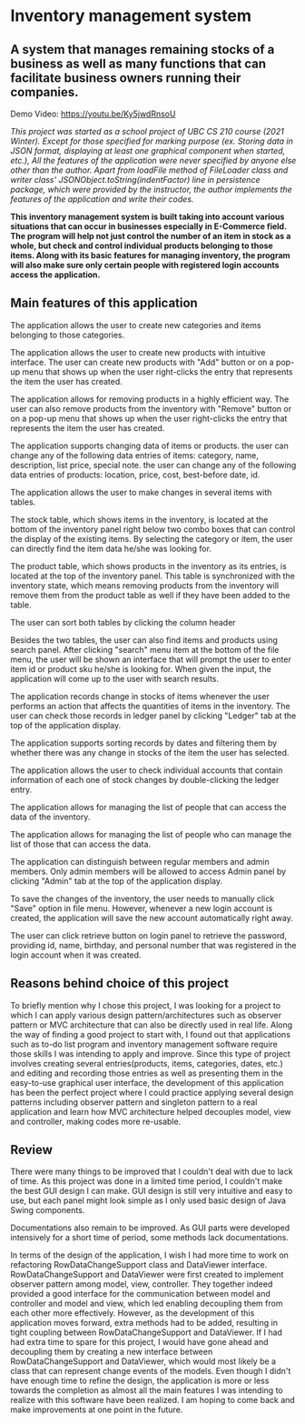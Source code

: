 # Inventory management system

## A system that manages remaining stocks of a business as well as many functions that can facilitate business owners running their companies.

Demo Video: https://youtu.be/Ky5jwdRnsoU


_This project was started as a school project of UBC CS 210 course (2021 Winter). Except for those specified for marking purpose (ex. Storing data in JSON format, displaying at least one graphical component when started, etc.),
All the features of the application were never specified by anyone else other than the author. Apart from loadFile method of FileLoader class and writer class' JSONObject.toString(indentFactor) line in persistence package, 
which were provided by the instructor, the author implements the features of the application and write their codes._



**This inventory management system is built taking into account various situations that can occur in businesses especially in E-Commerce field.
The program will help not just control the number of an item in stock as a whole, but check and control individual products belonging to those items.
Along with its basic features for managing inventory, the program will also make sure only certain people with registered login accounts access the application.**



## Main features of this application

The application allows the user to create new categories and items belonging to those categories.

The application allows the user to create new products with intuitive interface. 
The user can create new products with "Add" button or on a pop-up menu that shows up when the user right-clicks the entry that represents the item the user has created.

The application allows for removing products in a highly efficient way.
The user can also remove products from the inventory with "Remove" button or on a pop-up menu that shows up when the user right-clicks the entry that represents the item the user has created.

The application supports changing data of items or products.
the user can change any of the following data entries of items: category, name, description, list price, special note.
the user can change any of the following data entries of products: location, price, cost, best-before date, id.


The application allows the user to make changes in several items with tables.

The stock table, which shows items in the inventory, is located at the bottom of the inventory panel right below two combo boxes that can control the display of the existing items.
By selecting the category or item, the user can directly find the item data he/she was looking for.

The product table, which shows products in the inventory as its entries, is located at the top of the inventory panel. 
This table is synchronized with the inventory state, which means removing products from the inventory will remove them from the product table as well if they have been added to the table.

The user can sort both tables by clicking the column header

Besides the two tables, the user can also find items and products using search panel. 
After clicking "search" menu item at the bottom of the file menu, the user will be shown an interface that will prompt the user to enter item id or product sku he/she is looking for.
When given the input, the application will come up to the user with search results.

The application records change in stocks of items whenever the user performs an action that affects the quantities of items in the inventory.
The user can check those records in ledger panel by clicking "Ledger" tab at the top of the application display.

The application supports sorting records by dates and filtering them by whether there was any change in stocks of the item the user has selected.

The application allows the user to check individual accounts that contain information of each one of stock changes by double-clicking the ledger entry.

The application allows for managing the list of people that can access the data of the inventory.

The application allows for managing the list of people who can manage the list of those that can access the data.

The application can distinguish between regular members and admin members. Only admin members will be allowed to access Admin panel by clicking "Admin" tab at the top of the application display.

To save the changes of the inventory, the user needs to manually click "Save" option in file menu. 
However, whenever a new login account is created, the application will save the new account automatically right away.

The user can click retrieve button on login panel to retrieve the password, providing id, name, birthday, and personal number that was registered in the login account when it was created.
## Reasons behind choice of this project
To briefly mention why I chose this project, I was looking for a project to which I can apply various design pattern/architectures such as observer pattern or MVC architecture 
that can also be directly used in real life. Along the way of finding a good project to start with, I found out that applications such as to-do list program and inventory management software
require those skills I was intending to apply and improve. Since this type of project involves creating several entries(products, items, categories, dates, etc.) and
editing and recording those entries as well as presenting them in the easy-to-use graphical user interface, the development of this application has been the perfect project 
where I could practice applying several design patterns including observer pattern and singleton pattern to a real application and 
learn how MVC architecture helped decouples model, view and controller, making codes more re-usable.

## Review
There were many things to be improved that I couldn't deal with due to lack of time.
As this project was done in a limited time period, I couldn't make the best GUI design I can make. 
GUI design is still very intuitive and easy to use, but each panel might look simple as I only used basic design of Java Swing components.

Documentations also remain to be improved.
As GUI parts were developed intensively for a short time of period, some methods lack documentations.


In terms of the design of the application, I wish I had more time to work on refactoring RowDataChangeSupport class and DataViewer interface.
RowDataChangeSupport and DataViewer were first created to implement observer pattern among model, view, controller. 
They together indeed provided a good interface for the communication between model and controller and model and view, which led enabling decoupling them from each other more effectively.
However, as the development of this application moves forward, extra methods had to be added, resulting in tight coupling between RowDataChangeSupport and DataViewer.
If I had had extra time to spare for this project, I would have gone ahead and decoupling them
by creating a new interface between RowDataChangeSupport and DataViewer, which would most likely be a class that can represent change events of the models.
Even though I didn't have enough time to refine the design, the application is more or less towards the completion as almost all the main features I was intending to realize with this software have been realized.
I am hoping to come back and make improvements at one point in the future.





